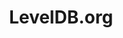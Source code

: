 ---
codehost: https://github.com/https://github.com/level
guide: https://github.com/Level/leveldb.org/blob/master/assets/static/img/logo.svg
logohandle: leveldb
sort: leveldb
title: LevelDB.org
twitter: https://x.com/leveldb
website: http://leveldb.org/
---